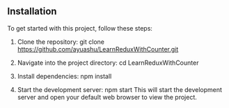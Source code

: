 ## Installation

To get started with this project, follow these steps:

1. Clone the repository:
   git clone https://github.com/ayuashu/LearnReduxWithCounter.git

2. Navigate into the project directory:
    cd LearnReduxWithCounter

3. Install dependencies:
    npm install

4. Start the development server:
    npm start
  This will start the development server and open your default web browser to view the project.

